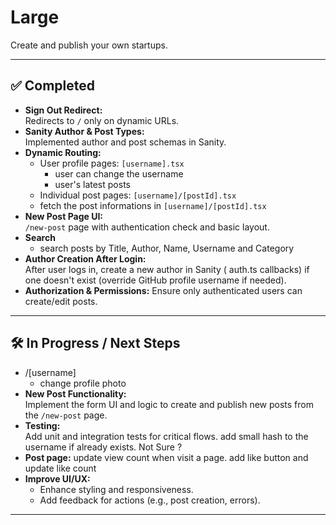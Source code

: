# Large

Create and publish your own startups.

---

## ✅ Completed

- **Sign Out Redirect:**  
  Redirects to `/` only on dynamic URLs.
- **Sanity Author & Post Types:**  
  Implemented author and post schemas in Sanity.
- **Dynamic Routing:**  
  - User profile pages: `[username].tsx`
    - user can change the username
    - user's latest posts
  - Individual post pages: `[username]/[postId].tsx`
  - fetch the post informations in `[username]/[postId].tsx`
- **New Post Page UI:**  
  `/new-post` page with authentication check and basic layout.
- **Search**
  - search posts by Title, Author, Name, Username and Category
- **Author Creation After Login:**  
  After user logs in, create a new author in Sanity ( auth.ts  callbacks) if one doesn't exist (override GitHub profile username if needed).
- **Authorization & Permissions:** 
  Ensure only authenticated users can create/edit posts.
---

## 🛠️ In Progress / Next Steps
- /[username]
  - change profile photo
- **New Post Functionality:**  
  Implement the form UI and logic to create and publish new posts from the `/new-post` page.
- **Testing:**  
  Add unit and integration tests for critical flows.
  add small hash to the username if already exists. Not Sure ?
- **Post page:**
  update view count when visit a page.
  add like button and update like count
- **Improve UI/UX:**  
  - Enhance styling and responsiveness.
  - Add feedback for actions (e.g., post creation, errors).
---
